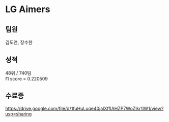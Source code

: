 # LG Aimers
## 팀원
김도연, 장수한

## 성적
48위 / 740팀  
f1 score = 0.220509

## 수료증
https://drive.google.com/file/d/1fuHuLuqe40jalXffIAHZP7WoZlkr1IW1/view?usp=sharing
